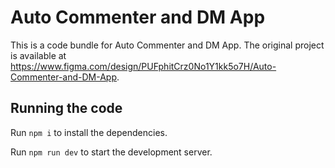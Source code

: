 
  # Auto Commenter and DM App

  This is a code bundle for Auto Commenter and DM App. The original project is available at https://www.figma.com/design/PUFphitCrz0No1Y1kk5o7H/Auto-Commenter-and-DM-App.

  ## Running the code

  Run `npm i` to install the dependencies.

  Run `npm run dev` to start the development server.
  